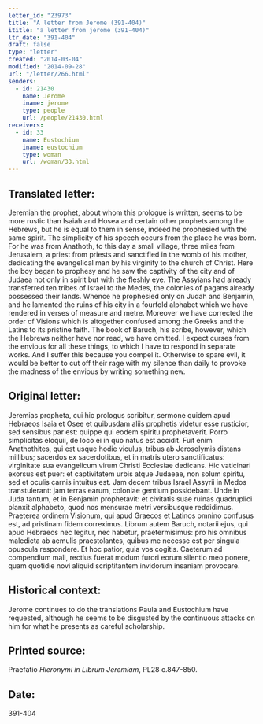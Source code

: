 ```yaml
---
letter_id: "23973"
title: "A letter from Jerome (391-404)"
ititle: "a letter from jerome (391-404)"
ltr_date: "391-404"
draft: false
type: "letter"
created: "2014-03-04"
modified: "2014-09-28"
url: "/letter/266.html"
senders:
  - id: 21430
    name: Jerome
    iname: jerome
    type: people
    url: /people/21430.html
receivers:
  - id: 33
    name: Eustochium
    iname: eustochium
    type: woman
    url: /woman/33.html
---
```

<h2> Translated letter:</h2>Jeremiah the prophet, about whom this prologue is written, seems to be more rustic than Isaiah and Hosea and certain other prophets among the Hebrews, but he is equal to them in sense, indeed he prophesied with the same spirit.  The simplicity of his speech occurs from the place he was born.  For he was from Anathoth, to this day a small village, three miles from Jerusalem, a priest from priests and sanctified in the womb of his mother, dedicating the evangelical man by his virginity to the church of Christ.  Here the boy began to prophesy and he saw the captivity of the city and of Judaea not only in spirit but with the fleshly eye.  The Assyians had already transferred ten tribes of Israel to the Medes, the colonies of pagans already possessed their lands.  Whence he prophesied only on Judah and Benjamin, and he lamented the ruins of his city in a fourfold alphabet which we have rendered in verses of measure and metre.  Moreover we have corrected the order of Visions which is altogether confused among the Greeks and the Latins to its pristine faith.  The book of Baruch, his scribe, however, which the Hebrews neither have nor read, we have omitted.  I expect curses from the envious for all these things, to which I have to respond in separate works.  And I suffer this because you compel it.  Otherwise to spare evil, it would be better to cut off their rage with my silence than daily to provoke the madness of the envious by writing something new.
<h2 class="mt-4"> Original letter:</h2>Jeremias propheta, cui hic prologus scribitur, sermone quidem apud Hebraeos Isaia et Osee et quibusdam aliis prophetis videtur esse rusticior, sed sensibus par est: quippe qui eodem spiritu prophetaverit. Porro simplicitas eloquii, de loco ei in quo natus est accidit. Fuit enim Anathothites, qui est usque hodie viculus, tribus ab Jerosolymis distans millibus; sacerdos ex sacerdotibus, et in matris utero sanctificatus: virginitate sua evangelicum virum Christi Ecclesiae dedicans. Hic vaticinari exorsus est puer: et captivitatem urbis atque Judaeae, non solum spiritu, sed et oculis carnis intuitus est. Jam decem tribus Israel Assyrii in Medos transtulerant: jam terras earum, coloniae gentium possidebant. Unde in Juda tantum, et in Benjamin prophetavit: et civitatis suae ruinas quadruplici planxit alphabeto, quod nos mensurae metri versibusque reddidimus. Praeterea ordinem Visionum, qui apud Graecos et Latinos omnino confusus est, ad pristinam fidem correximus. Librum autem Baruch, notarii ejus, qui apud Hebraeos nec legitur, nec habetur, praetermisimus: pro his omnibus maledicta ab aemulis praestolantes, quibus me necesse est per singula opuscula respondere. Et hoc patior, quia vos cogitis. Caeterum ad compendium mali, rectius fuerat modum furori eorum silentio meo ponere, quam quotidie novi aliquid scriptitantem invidorum insaniam provocare.
<h2 class="mt-4"> Historical context:</h2>Jerome continues to do the translations Paula and Eustochium have requested, although he seems to be disgusted by the continuous attacks on him for what he presents as careful scholarship.
<h2 class="mt-4"> Printed source:</h2><p>Praefatio <em>Hieronymi in Librum Jeremiam</em>, PL28 c.847-850.</p><h2 class="mt-4"> Date:</h2>391-404